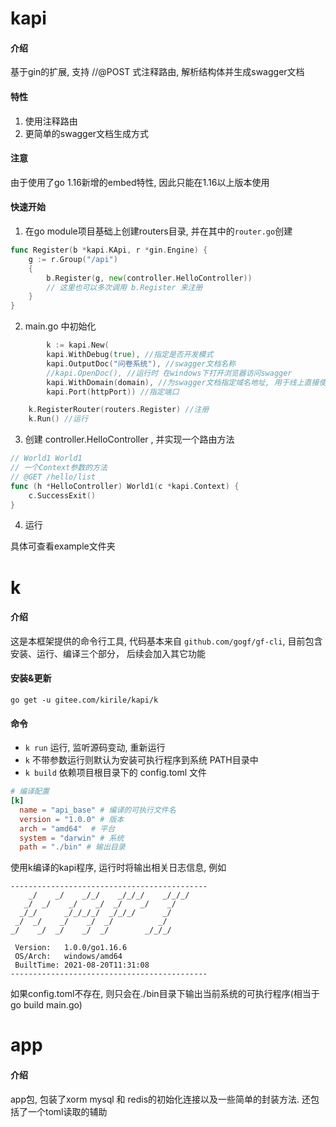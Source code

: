 # kapi

#### 介绍
基于gin的扩展, 支持 //@POST 式注释路由, 解析结构体并生成swagger文档

#### 特性
1. 使用注释路由
2. 更简单的swagger文档生成方式


#### 注意
由于使用了go 1.16新增的embed特性, 因此只能在1.16以上版本使用

#### 快速开始
1. 在go module项目基础上创建routers目录, 并在其中的`router.go`创建
```go
func Register(b *kapi.KApi, r *gin.Engine) {
	g := r.Group("/api")
	{
		b.Register(g, new(controller.HelloController))
		// 这里也可以多次调用 b.Register 来注册
	}
}
```
2. main.go 中初始化
```go
        k := kapi.New(
		kapi.WithDebug(true), //指定是否开发模式
		kapi.OutputDoc("问卷系统"), //swagger文档名称
		//kapi.OpenDoc(), //运行时 在windows下打开浏览器访问swagger
		kapi.WithDomain(domain), //为swagger文档指定域名地址, 用于线上直接使用swagger调用接口(一般线上不会这么干)
		kapi.Port(httpPort)) //指定端口

	k.RegisterRouter(routers.Register) //注册
	k.Run() //运行
```
3. 创建 controller.HelloController , 并实现一个路由方法
```go
// World1 World1
// 一个Context参数的方法
// @GET /hello/list
func (h *HelloController) World1(c *kapi.Context) {
	c.SuccessExit()
}
```
4. 运行

具体可查看example文件夹

# k
#### 介绍
这是本框架提供的命令行工具, 代码基本来自 `github.com/gogf/gf-cli`, 目前包含 安装、运行、编译三个部分， 后续会加入其它功能

#### 安装&更新

`go get -u gitee.com/kirile/kapi/k`

#### 命令

- `k run` 运行, 监听源码变动, 重新运行
- `k` 不带参数运行则默认为安装可执行程序到系统 PATH目录中
- `k build` 依赖项目根目录下的 config.toml 文件
```toml
# 编译配置
[k]
  name = "api_base" # 编译的可执行文件名
  version = "1.0.0" # 版本
  arch = "amd64"  # 平台
  system = "darwin" # 系统
  path = "./bin" # 输出目录
```
使用k编译的kapi程序, 运行时将输出相关日志信息, 例如
```
--------------------------------------------
    _/    _/    _/_/    _/_/_/    _/_/_/
   _/  _/    _/    _/  _/    _/    _/
  _/_/      _/_/_/_/  _/_/_/      _/
 _/  _/    _/    _/  _/          _/
_/    _/  _/    _/  _/        _/_/_/

 Version:   1.0.0/go1.16.6
 OS/Arch:   windows/amd64
 BuiltTime: 2021-08-20T11:31:08
-------------------------------------------- 
```
如果config.toml不存在, 则只会在./bin目录下输出当前系统的可执行程序(相当于 go build main.go)


# app

#### 介绍
app包, 包装了xorm mysql 和 redis的初始化连接以及一些简单的封装方法. 还包括了一个toml读取的辅助